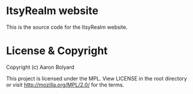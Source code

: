 # ItsyRealm website
This is the source code for the ItsyRealm website.

# License & Copyright

Copyright (c) Aaron Bolyard

This project is licensed under the MPL. View LICENSE in the root directory or
visit http://mozilla.org/MPL/2.0/ for the terms.